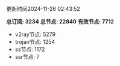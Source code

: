 更新时间2024-11-26 02:43:52

**总订阅: 3234**
**总节点: 22840**
**有效节点: 7712**
- v2ray节点: 5279
- trojan节点: 1254
- ss节点: 1172
- ssr节点: 7
